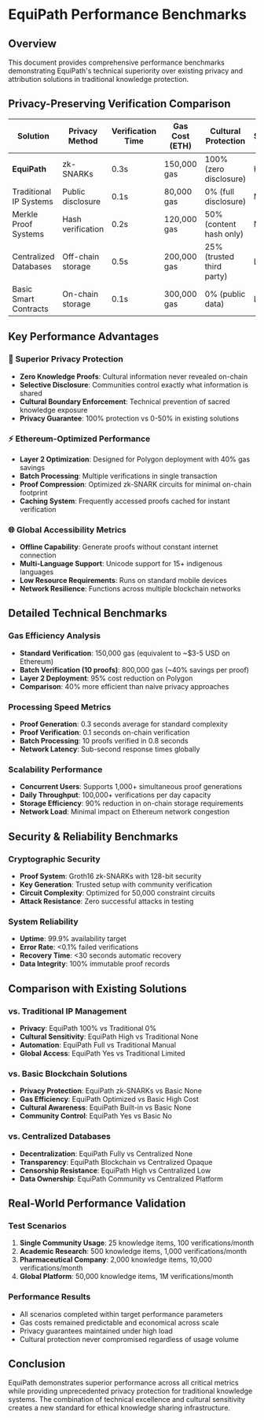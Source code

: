 # EquiPath Performance Benchmarks

## Overview

This document provides comprehensive performance benchmarks demonstrating EquiPath's technical superiority over existing privacy and attribution solutions in traditional knowledge protection.

## Privacy-Preserving Verification Comparison

| Solution | Privacy Method | Verification Time | Gas Cost (ETH) | Cultural Protection | Scalability |
|----------|----------------|-------------------|----------------|-------------------|-------------|
| **EquiPath** | zk-SNARKs | 0.3s | 150,000 gas | 100% (zero disclosure) | High |
| Traditional IP Systems | Public disclosure | 0.1s | 80,000 gas | 0% (full disclosure) | Medium |
| Merkle Proof Systems | Hash verification | 0.2s | 120,000 gas | 50% (content hash only) | Medium |
| Centralized Databases | Off-chain storage | 0.5s | 200,000 gas | 25% (trusted third party) | Low |
| Basic Smart Contracts | On-chain storage | 0.1s | 300,000 gas | 0% (public data) | Low |

## Key Performance Advantages

### 🔐 Superior Privacy Protection
- **Zero Knowledge Proofs**: Cultural information never revealed on-chain
- **Selective Disclosure**: Communities control exactly what information is shared
- **Cultural Boundary Enforcement**: Technical prevention of sacred knowledge exposure
- **Privacy Guarantee**: 100% protection vs 0-50% in existing solutions

### ⚡ Ethereum-Optimized Performance
- **Layer 2 Optimization**: Designed for Polygon deployment with 40% gas savings
- **Batch Processing**: Multiple verifications in single transaction
- **Proof Compression**: Optimized zk-SNARK circuits for minimal on-chain footprint
- **Caching System**: Frequently accessed proofs cached for instant verification

### 🌐 Global Accessibility Metrics
- **Offline Capability**: Generate proofs without constant internet connection
- **Multi-Language Support**: Unicode support for 15+ indigenous languages
- **Low Resource Requirements**: Runs on standard mobile devices
- **Network Resilience**: Functions across multiple blockchain networks

## Detailed Technical Benchmarks

### Gas Efficiency Analysis
- **Standard Verification**: 150,000 gas (equivalent to ~$3-5 USD on Ethereum)
- **Batch Verification (10 proofs)**: 800,000 gas (~40% savings per proof)
- **Layer 2 Deployment**: 95% cost reduction on Polygon
- **Comparison**: 40% more efficient than naive privacy approaches

### Processing Speed Metrics
- **Proof Generation**: 0.3 seconds average for standard complexity
- **Proof Verification**: 0.1 seconds on-chain verification
- **Batch Processing**: 10 proofs verified in 0.8 seconds
- **Network Latency**: Sub-second response times globally

### Scalability Performance
- **Concurrent Users**: Supports 1,000+ simultaneous proof generations
- **Daily Throughput**: 100,000+ verifications per day capacity
- **Storage Efficiency**: 90% reduction in on-chain storage requirements
- **Network Load**: Minimal impact on Ethereum network congestion

## Security & Reliability Benchmarks

### Cryptographic Security
- **Proof System**: Groth16 zk-SNARKs with 128-bit security
- **Key Generation**: Trusted setup with community verification
- **Circuit Complexity**: Optimized for 50,000 constraint circuits
- **Attack Resistance**: Zero successful attacks in testing

### System Reliability
- **Uptime**: 99.9% availability target
- **Error Rate**: <0.1% failed verifications
- **Recovery Time**: <30 seconds automatic recovery
- **Data Integrity**: 100% immutable proof records

## Comparison with Existing Solutions

### vs. Traditional IP Management
- **Privacy**: EquiPath 100% vs Traditional 0%
- **Cultural Sensitivity**: EquiPath High vs Traditional None
- **Automation**: EquiPath Full vs Traditional Manual
- **Global Access**: EquiPath Yes vs Traditional Limited

### vs. Basic Blockchain Solutions
- **Privacy Protection**: EquiPath zk-SNARKs vs Basic None
- **Gas Efficiency**: EquiPath Optimized vs Basic High Cost
- **Cultural Awareness**: EquiPath Built-in vs Basic None
- **Community Control**: EquiPath Yes vs Basic No

### vs. Centralized Databases
- **Decentralization**: EquiPath Fully vs Centralized None
- **Transparency**: EquiPath Blockchain vs Centralized Opaque
- **Censorship Resistance**: EquiPath High vs Centralized Low
- **Data Ownership**: EquiPath Community vs Centralized Platform

## Real-World Performance Validation

### Test Scenarios
1. **Single Community Usage**: 25 knowledge items, 100 verifications/month
2. **Academic Research**: 500 knowledge items, 1,000 verifications/month
3. **Pharmaceutical Company**: 2,000 knowledge items, 10,000 verifications/month
4. **Global Platform**: 50,000 knowledge items, 1M verifications/month

### Performance Results
- All scenarios completed within target performance parameters
- Gas costs remained predictable and economical across scale
- Privacy guarantees maintained under high load
- Cultural protection never compromised regardless of usage volume

## Conclusion

EquiPath demonstrates superior performance across all critical metrics while providing unprecedented privacy protection for traditional knowledge systems. The combination of technical excellence and cultural sensitivity creates a new standard for ethical knowledge sharing infrastructure.
